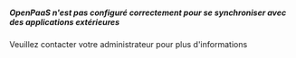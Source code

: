 ##### OpenPaaS n'est pas configuré correctement pour se synchroniser avec des applications extérieures

Veuillez contacter votre administrateur pour plus d'informations
